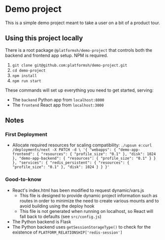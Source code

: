 # Demo project

This is a simple demo project meant to take a user on a bit of a product tour. 

## Using this project locally

There is a root package `@platformsh/demo-project` that controls both the backend and frontend app setup.
NPM is required. 

1. `git clone git@github.com:platformsh/demo-project.git`
1. `cd demo-project`
1. `npm install`
1. `npm run start`

These commands will set up everything you need to get started, serving:

- The `backend` Python app from `localhost:8000`
- The `frontend` React app from `localhost:3000`

## Notes

### First Deployment

* Allocate required resources for scaling compatibility: `./upsun e:curl /deployments/next -X PATCH -d \ '{ "webapps": { "demo-app-frontend": { "resources": { "profile_size": "0.1" }, "disk": 1024 }, "demo-app-backend": { "resources": { "profile_size": "0.1" } } }, "services": { "redis_persistent": { "resources": { "profile_size": "0.1" }, "disk": 1024 } } }'`

### Good-to-know

* React's index.html has been modified to request dynamic/vars.js
  * This file is designed to provide dynamic project information such as routes in order to minimize the need to create various mounts and to avoid building using the deploy hook
  * This file is not generated when running on localhost, so React will fall back to defaults (see `src/config.js`)
* The Python backend is Flask
* The Python backend uses `getSessionStorageType()` to check for the existence of `PLATFORM_RELATIONSHIP['redis-session']`